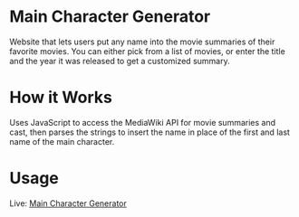 # Main Character Generator
Website that lets users put any name into the movie summaries of their favorite movies. You can either pick from a list of movies, or enter the title and the year it was released to get a customized summary.

# How it Works
Uses JavaScript to access the MediaWiki API for movie summaries and cast, then parses the strings to insert the name in place of the first and last name of the main character.

# Usage
Live: <a href="https://jasoncordis.github.io/maincharactergenerator/">Main Character Generator</a>
